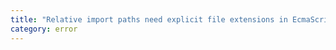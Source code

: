 ```yaml
---
title: "Relative import paths need explicit file extensions in EcmaScript imports when '--moduleResolution' is 'node16' or 'nodenext'. Did you mean '{0}'?"
category: error
---
```


